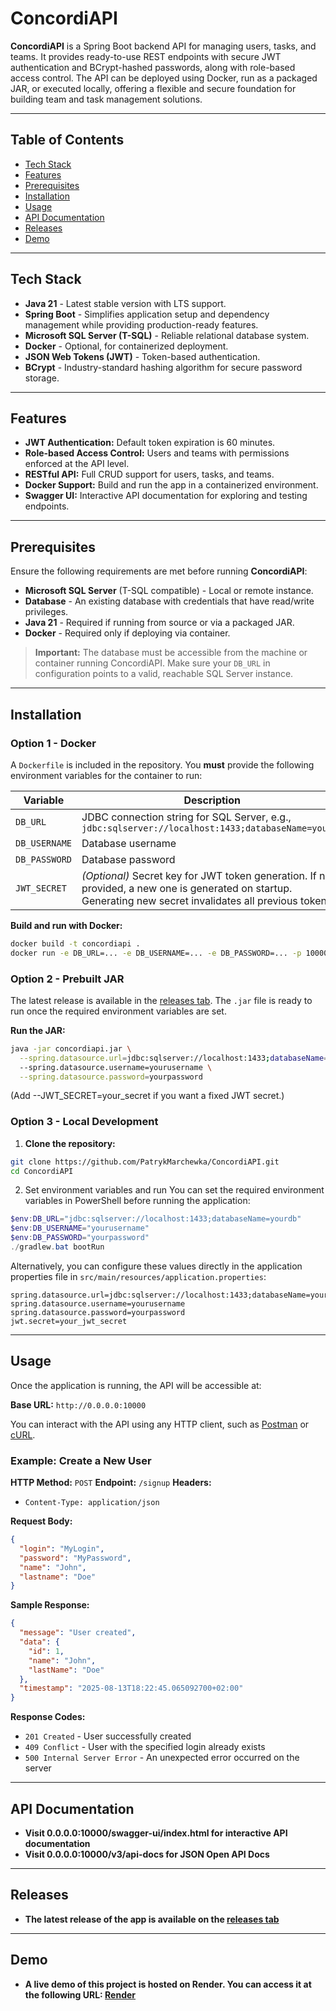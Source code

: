 # ConcordiAPI

**ConcordiAPI** is a Spring Boot backend API for managing users, tasks, and teams. It provides ready-to-use REST endpoints with secure JWT authentication and BCrypt-hashed passwords, along with role-based access control. The API can be deployed using Docker, run as a packaged JAR, or executed locally, offering a flexible and secure foundation for building team and task management solutions.

---

## Table of Contents

- [Tech Stack](#tech-stack)
- [Features](#features)
- [Prerequisites](#prerequisites)
- [Installation](#installation)
- [Usage](#usage)
- [API Documentation](#api-documentation)
- [Releases](#releases)
- [Demo](#demo)

---

## Tech Stack

- **Java 21** - Latest stable version with LTS support.
- **Spring Boot** - Simplifies application setup and dependency management while providing production-ready features.
- **Microsoft SQL Server (T-SQL)** - Reliable relational database system.
- **Docker** - Optional, for containerized deployment.
- **JSON Web Tokens (JWT)** - Token-based authentication.
- **BCrypt** - Industry-standard hashing algorithm for secure password storage.

---

## Features

- **JWT Authentication:** Default token expiration is 60 minutes.
- **Role-based Access Control:** Users and teams with permissions enforced at the API level.
- **RESTful API:** Full CRUD support for users, tasks, and teams.
- **Docker Support:** Build and run the app in a containerized environment.
- **Swagger UI:** Interactive API documentation for exploring and testing endpoints.

---

## Prerequisites

Ensure the following requirements are met before running **ConcordiAPI**:

- **Microsoft SQL Server** (T-SQL compatible) - Local or remote instance.
- **Database** - An existing database with credentials that have read/write privileges.
- **Java 21** - Required if running from source or via a packaged JAR.
- **Docker** - Required only if deploying via container.

> **Important:** The database must be accessible from the machine or container running ConcordiAPI.
> Make sure your `DB_URL` in configuration points to a valid, reachable SQL Server instance.

---

## Installation

### **Option 1 - Docker**
A `Dockerfile` is included in the repository.
You **must** provide the following environment variables for the container to run:

| Variable      | Description |
|---------------|-------------|
| `DB_URL`      | JDBC connection string for SQL Server, e.g., `jdbc:sqlserver://localhost:1433;databaseName=yourdb` |
| `DB_USERNAME` | Database username |
| `DB_PASSWORD` | Database password |
| `JWT_SECRET`  | *(Optional)* Secret key for JWT token generation. If not provided, a new one is generated on startup. Generating new secret invalidates all previous tokens |

**Build and run with Docker:**
```bash
docker build -t concordiapi .
docker run -e DB_URL=... -e DB_USERNAME=... -e DB_PASSWORD=... -p 10000:10000 concordiapi
```

### **Option 2 - Prebuilt JAR**
The latest release is available in the [releases tab](https://github.com/PatrykMarchewka/ConcordiAPI/releases/).
The `.jar` file is ready to run once the required environment variables are set.

**Run the JAR:**
```bash
java -jar concordiapi.jar \
  --spring.datasource.url=jdbc:sqlserver://localhost:1433;databaseName=yourdb \
  --spring.datasource.username=yourusername \
  --spring.datasource.password=yourpassword
```
(Add --JWT_SECRET=your_secret if you want a fixed JWT secret.)

### **Option 3 - Local Development**
1. **Clone the repository:**
```bash
git clone https://github.com/PatrykMarchewka/ConcordiAPI.git
cd ConcordiAPI
```
2. Set environment variables and run
   You can set the required environment variables in PowerShell before running the application:
  ```powershell
$env:DB_URL="jdbc:sqlserver://localhost:1433;databaseName=yourdb"
$env:DB_USERNAME="yourusername"
$env:DB_PASSWORD="yourpassword"
./gradlew.bat bootRun
```
Alternatively, you can configure these values directly in the application properties file in `src/main/resources/application.properties`:
```properties
spring.datasource.url=jdbc:sqlserver://localhost:1433;databaseName=yourdb
spring.datasource.username=yourusername
spring.datasource.password=yourpassword
jwt.secret=your_jwt_secret
```

---

## Usage

Once the application is running, the API will be accessible at:

**Base URL:** `http://0.0.0.0:10000`

You can interact with the API using any HTTP client, such as [Postman](https://www.postman.com/) or [cURL](https://curl.se/).

### Example: Create a New User

**HTTP Method:** `POST`
**Endpoint:** `/signup`
**Headers:**
- `Content-Type: application/json`

**Request Body:**
```json
{
  "login": "MyLogin",
  "password": "MyPassword",
  "name": "John",
  "lastname": "Doe"
}
```
**Sample Response:**
```json
{
  "message": "User created",
  "data": {
    "id": 1,
    "name": "John",
    "lastName": "Doe"
  },
  "timestamp": "2025-08-13T18:22:45.065092700+02:00"
}
```
**Response Codes:**
- `201 Created` - User successfully created
- `409 Conflict` - User with the specified login already exists
- `500 Internal Server Error` - An unexpected error occurred on the server

---

## API Documentation
- **Visit 0.0.0.0:10000/swagger-ui/index.html for interactive API documentation**
- **Visit 0.0.0.0:10000/v3/api-docs for JSON Open API Docs**

---

## Releases
- **The latest release of the app is available on the [releases tab](https://github.com/PatrykMarchewka/ConcordiAPI/releases/)**

---

## Demo
- **A live demo of this project is hosted on Render. You can access it at the following URL: [Render](https://concordiapi.onrender.com)**
